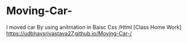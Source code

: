 # Moving-Car-
I moved car By using anitmation in  Baisc Css /Html
[Class Home Work]
 https://udbhavsrivastava27.github.io/Moving-Car-/

